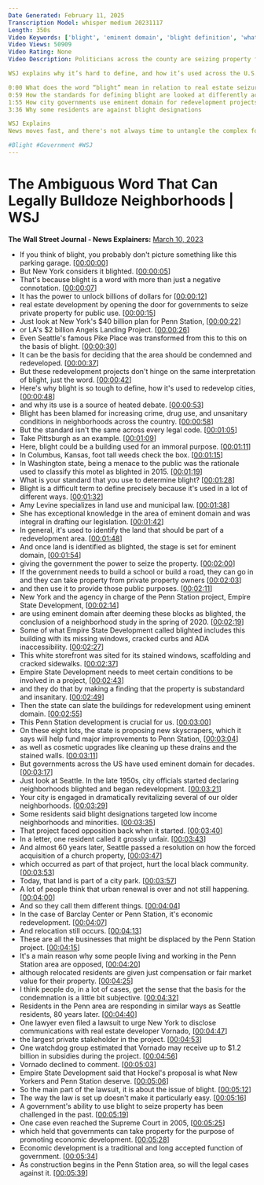 ```yaml
---
Date Generated: February 11, 2025
Transcription Model: whisper medium 20231117
Length: 350s
Video Keywords: ['blight', 'eminent domain', 'blight definition', 'what is blight', 'blight eminent domain', 'eminent domain real estate', 'eminent domain explained', 'gentrification', 'government land', 'ambiguous word that can legally bulldoze neighborhoods', 'housing', 'housing issues', 'building new property', 'government seizure', 'government property seizure', 'what is eminent domain', 'eminent domain definition', 'blight house', 'blight homes', 'blight buildings', 'eminent domain texas', 'eminent domain new york', 'wsj', 'usnews']
Video Views: 50909
Video Rating: None
Video Description: Politicians across the county are seizing property for billions of dollars of redevelopment projects using one term: blight. The word generally refers to substandard and unsanitary conditions, but determining what is and isn't blighted can be subjective.

WSJ explains why it’s hard to define, and how it’s used across the U.S. to allow state and local governments to claim eminent domain on real estate.

0:00 What does the word “blight” mean in relation to real estate seizure?
0:59 How the standards for defining blight are looked at differently across cities
1:55 How city governments use eminent domain for redevelopment projects
3:36 Why some residents are against blight designations 

WSJ Explains
News moves fast, and there's not always time to untangle the complex forces driving the day's biggest stories. WSJ Explains breaks down big market moves, business and economic trends, and scientific developments to help you stay ahead of the curve.

#Blight #Government #WSJ
---
```


# The Ambiguous Word That Can Legally Bulldoze Neighborhoods | WSJ
**The Wall Street Journal - News Explainers:** [March 10, 2023](https://www.youtube.com/watch?v=CjZwf8EalUs)
*  If you think of blight, you probably don't picture something like this parking garage. [[00:00:00](https://www.youtube.com/watch?v=CjZwf8EalUs&t=0.0s)]
*  But New York considers it blighted. [[00:00:05](https://www.youtube.com/watch?v=CjZwf8EalUs&t=5.36s)]
*  That's because blight is a word with more than just a negative connotation. [[00:00:07](https://www.youtube.com/watch?v=CjZwf8EalUs&t=7.9s)]
*  It has the power to unlock billions of dollars for [[00:00:12](https://www.youtube.com/watch?v=CjZwf8EalUs&t=12.44s)]
*  real estate development by opening the door for governments to seize private property for public use. [[00:00:15](https://www.youtube.com/watch?v=CjZwf8EalUs&t=15.44s)]
*  Just look at New York's $40 billion plan for Penn Station, [[00:00:22](https://www.youtube.com/watch?v=CjZwf8EalUs&t=22.28s)]
*  or LA's $2 billion Angels Landing Project. [[00:00:26](https://www.youtube.com/watch?v=CjZwf8EalUs&t=26.159999999999997s)]
*  Even Seattle's famous Pike Place was transformed from this to this on the basis of blight. [[00:00:30](https://www.youtube.com/watch?v=CjZwf8EalUs&t=30.04s)]
*  It can be the basis for deciding that the area should be condemned and redeveloped. [[00:00:37](https://www.youtube.com/watch?v=CjZwf8EalUs&t=37.12s)]
*  But these redevelopment projects don't hinge on the same interpretation of blight, just the word. [[00:00:42](https://www.youtube.com/watch?v=CjZwf8EalUs&t=42.599999999999994s)]
*  Here's why blight is so tough to define, how it's used to redevelop cities, [[00:00:48](https://www.youtube.com/watch?v=CjZwf8EalUs&t=48.84s)]
*  and why its use is a source of heated debate. [[00:00:53](https://www.youtube.com/watch?v=CjZwf8EalUs&t=53.64s)]
*  Blight has been blamed for increasing crime, drug use, and unsanitary conditions in neighborhoods across the country. [[00:00:58](https://www.youtube.com/watch?v=CjZwf8EalUs&t=58.44s)]
*  But the standard isn't the same across every legal code. [[00:01:05](https://www.youtube.com/watch?v=CjZwf8EalUs&t=65.44s)]
*  Take Pittsburgh as an example. [[00:01:09](https://www.youtube.com/watch?v=CjZwf8EalUs&t=69.32s)]
*  Here, blight could be a building used for an immoral purpose. [[00:01:11](https://www.youtube.com/watch?v=CjZwf8EalUs&t=71.24000000000001s)]
*  In Columbus, Kansas, foot tall weeds check the box. [[00:01:15](https://www.youtube.com/watch?v=CjZwf8EalUs&t=75.52s)]
*  In Washington state, being a menace to the public was the rationale used to classify this motel as blighted in 2015. [[00:01:19](https://www.youtube.com/watch?v=CjZwf8EalUs&t=79.88s)]
*  What is your standard that you use to determine blight? [[00:01:28](https://www.youtube.com/watch?v=CjZwf8EalUs&t=88.36s)]
*  Blight is a difficult term to define precisely because it's used in a lot of different ways. [[00:01:32](https://www.youtube.com/watch?v=CjZwf8EalUs&t=92.36s)]
*  Amy Levine specializes in land use and municipal law. [[00:01:38](https://www.youtube.com/watch?v=CjZwf8EalUs&t=98.92s)]
*  She has exceptional knowledge in the area of eminent domain and was integral in drafting our legislation. [[00:01:42](https://www.youtube.com/watch?v=CjZwf8EalUs&t=102.4s)]
*  In general, it's used to identify the land that should be part of a redevelopment area. [[00:01:48](https://www.youtube.com/watch?v=CjZwf8EalUs&t=108.72s)]
*  And once land is identified as blighted, the stage is set for eminent domain, [[00:01:54](https://www.youtube.com/watch?v=CjZwf8EalUs&t=114.44s)]
*  giving the government the power to seize the property. [[00:02:00](https://www.youtube.com/watch?v=CjZwf8EalUs&t=120.0s)]
*  If the government needs to build a school or build a road, they can go in and they can take property from private property owners [[00:02:03](https://www.youtube.com/watch?v=CjZwf8EalUs&t=123.2s)]
*  and then use it to provide those public purposes. [[00:02:11](https://www.youtube.com/watch?v=CjZwf8EalUs&t=131.24s)]
*  New York and the agency in charge of the Penn Station project, Empire State Development, [[00:02:14](https://www.youtube.com/watch?v=CjZwf8EalUs&t=134.4s)]
*  are using eminent domain after deeming these blocks as blighted, the conclusion of a neighborhood study in the spring of 2020. [[00:02:19](https://www.youtube.com/watch?v=CjZwf8EalUs&t=139.64000000000001s)]
*  Some of what Empire State Development called blighted includes this building with its missing windows, cracked curbs and ADA inaccessibility. [[00:02:27](https://www.youtube.com/watch?v=CjZwf8EalUs&t=147.92000000000002s)]
*  This white storefront was sited for its stained windows, scaffolding and cracked sidewalks. [[00:02:37](https://www.youtube.com/watch?v=CjZwf8EalUs&t=157.56s)]
*  Empire State Development needs to meet certain conditions to be involved in a project, [[00:02:43](https://www.youtube.com/watch?v=CjZwf8EalUs&t=163.67999999999998s)]
*  and they do that by making a finding that the property is substandard and insanitary. [[00:02:49](https://www.youtube.com/watch?v=CjZwf8EalUs&t=169.32s)]
*  Then the state can slate the buildings for redevelopment using eminent domain. [[00:02:55](https://www.youtube.com/watch?v=CjZwf8EalUs&t=175.39999999999998s)]
*  This Penn Station development is crucial for us. [[00:03:00](https://www.youtube.com/watch?v=CjZwf8EalUs&t=180.2s)]
*  On these eight lots, the state is proposing new skyscrapers, which it says will help fund major improvements to Penn Station, [[00:03:04](https://www.youtube.com/watch?v=CjZwf8EalUs&t=184.27999999999997s)]
*  as well as cosmetic upgrades like cleaning up these drains and the stained walls. [[00:03:11](https://www.youtube.com/watch?v=CjZwf8EalUs&t=191.68s)]
*  But governments across the US have used eminent domain for decades. [[00:03:17](https://www.youtube.com/watch?v=CjZwf8EalUs&t=197.48000000000002s)]
*  Just look at Seattle. In the late 1950s, city officials started declaring neighborhoods blighted and began redevelopment. [[00:03:21](https://www.youtube.com/watch?v=CjZwf8EalUs&t=201.64000000000001s)]
*  Your city is engaged in dramatically revitalizing several of our older neighborhoods. [[00:03:29](https://www.youtube.com/watch?v=CjZwf8EalUs&t=209.20000000000002s)]
*  Some residents said blight designations targeted low income neighborhoods and minorities. [[00:03:35](https://www.youtube.com/watch?v=CjZwf8EalUs&t=215.16s)]
*  That project faced opposition back when it started. [[00:03:40](https://www.youtube.com/watch?v=CjZwf8EalUs&t=220.64s)]
*  In a letter, one resident called it grossly unfair. [[00:03:43](https://www.youtube.com/watch?v=CjZwf8EalUs&t=223.96s)]
*  And almost 60 years later, Seattle passed a resolution on how the forced acquisition of a church property, [[00:03:47](https://www.youtube.com/watch?v=CjZwf8EalUs&t=227.12s)]
*  which occurred as part of that project, hurt the local black community. [[00:03:53](https://www.youtube.com/watch?v=CjZwf8EalUs&t=233.48s)]
*  Today, that land is part of a city park. [[00:03:57](https://www.youtube.com/watch?v=CjZwf8EalUs&t=237.6s)]
*  A lot of people think that urban renewal is over and not still happening. [[00:04:00](https://www.youtube.com/watch?v=CjZwf8EalUs&t=240.48s)]
*  And so they call them different things. [[00:04:04](https://www.youtube.com/watch?v=CjZwf8EalUs&t=244.92s)]
*  In the case of Barclay Center or Penn Station, it's economic redevelopment. [[00:04:07](https://www.youtube.com/watch?v=CjZwf8EalUs&t=247.24s)]
*  And relocation still occurs. [[00:04:13](https://www.youtube.com/watch?v=CjZwf8EalUs&t=253.52s)]
*  These are all the businesses that might be displaced by the Penn Station project. [[00:04:15](https://www.youtube.com/watch?v=CjZwf8EalUs&t=255.64000000000001s)]
*  It's a main reason why some people living and working in the Penn Station area are opposed, [[00:04:20](https://www.youtube.com/watch?v=CjZwf8EalUs&t=260.44s)]
*  although relocated residents are given just compensation or fair market value for their property. [[00:04:25](https://www.youtube.com/watch?v=CjZwf8EalUs&t=265.8s)]
*  I think people do, in a lot of cases, get the sense that the basis for the condemnation is a little bit subjective. [[00:04:32](https://www.youtube.com/watch?v=CjZwf8EalUs&t=272.48s)]
*  Residents in the Penn area are responding in similar ways as Seattle residents, 80 years later. [[00:04:40](https://www.youtube.com/watch?v=CjZwf8EalUs&t=280.92s)]
*  One lawyer even filed a lawsuit to urge New York to disclose communications with real estate developer Vornado, [[00:04:47](https://www.youtube.com/watch?v=CjZwf8EalUs&t=287.04s)]
*  the largest private stakeholder in the project. [[00:04:53](https://www.youtube.com/watch?v=CjZwf8EalUs&t=293.68s)]
*  One watchdog group estimated that Vornado may receive up to $1.2 billion in subsidies during the project. [[00:04:56](https://www.youtube.com/watch?v=CjZwf8EalUs&t=296.84000000000003s)]
*  Vornado declined to comment. [[00:05:03](https://www.youtube.com/watch?v=CjZwf8EalUs&t=303.92s)]
*  Empire State Development said that Hockel's proposal is what New Yorkers and Penn Station deserve. [[00:05:06](https://www.youtube.com/watch?v=CjZwf8EalUs&t=306.56s)]
*  So the main part of the lawsuit, it is about the issue of blight. [[00:05:12](https://www.youtube.com/watch?v=CjZwf8EalUs&t=312.36s)]
*  The way the law is set up doesn't make it particularly easy. [[00:05:16](https://www.youtube.com/watch?v=CjZwf8EalUs&t=316.52s)]
*  A government's ability to use blight to seize property has been challenged in the past. [[00:05:19](https://www.youtube.com/watch?v=CjZwf8EalUs&t=319.72s)]
*  One case even reached the Supreme Court in 2005, [[00:05:25](https://www.youtube.com/watch?v=CjZwf8EalUs&t=325.08000000000004s)]
*  which held that governments can take property for the purpose of promoting economic development. [[00:05:28](https://www.youtube.com/watch?v=CjZwf8EalUs&t=328.88s)]
*  Economic development is a traditional and long accepted function of government. [[00:05:34](https://www.youtube.com/watch?v=CjZwf8EalUs&t=334.32s)]
*  As construction begins in the Penn Station area, so will the legal cases against it. [[00:05:39](https://www.youtube.com/watch?v=CjZwf8EalUs&t=339.36s)]
